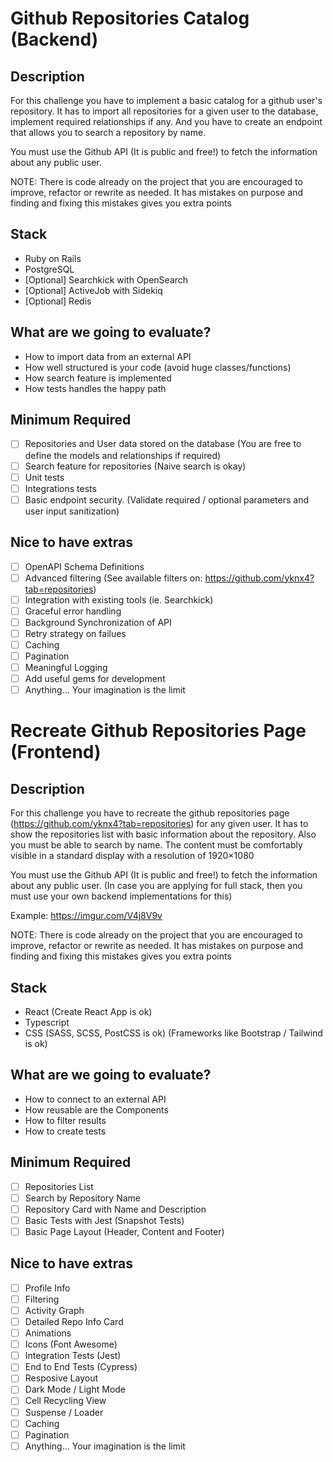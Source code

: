 # Github Repositories Catalog (Backend)

## Description

For this challenge you have to implement a basic catalog for a github user's repository.
It has to import all repositories for a given user to the database, implement required relationships if any.
And you have to create an endpoint that allows you to search a repository by name.

You must use the Github API (It is public and free!) to fetch the information about any public user.

NOTE: There is code already on the project that you are encouraged to improve, refactor or rewrite as needed.
It has mistakes on purpose and finding and fixing this mistakes gives you extra points

## Stack

- Ruby on Rails
- PostgreSQL
- [Optional] Searchkick with OpenSearch
- [Optional] ActiveJob with Sidekiq
- [Optional] Redis

## What are we going to evaluate?

- How to import data from an external API
- How well structured is your code (avoid huge classes/functions)
- How search feature is implemented
- How tests handles the happy path

## Minimum Required

- [ ] Repositories and User data stored on the database (You are free to define the models and relationships if required)
- [ ] Search feature for repositories (Naive search is okay)
- [ ] Unit tests
- [ ] Integrations tests
- [ ] Basic endpoint security. (Validate required / optional parameters and user input sanitization)

## Nice to have extras

- [ ] OpenAPI Schema Definitions
- [ ] Advanced filtering (See available filters on: <https://github.com/yknx4?tab=repositories>)
- [ ] Integration with existing tools (ie. Searchkick)
- [ ] Graceful error handling
- [ ] Background Synchronization of API
- [ ] Retry strategy on failues
- [ ] Caching
- [ ] Pagination
- [ ] Meaningful Logging
- [ ] Add useful gems for development
- [ ] Anything... Your imagination is the limit

# Recreate Github Repositories Page (Frontend)

## Description

For this challenge you have to recreate the github repositories page (<https://github.com/yknx4?tab=repositories>) for any given user.
It has to show the repositories list with basic information about the repository. Also you must be able to search by name.
The content must be comfortably visible in a standard display with a resolution of 1920×1080

You must use the Github API (It is public and free!) to fetch the information about any public user. (In case you are applying for full stack, then you must use your own backend implementations for this)

Example: <https://imgur.com/V4j8V9v>

NOTE: There is code already on the project that you are encouraged to improve, refactor or rewrite as needed.
It has mistakes on purpose and finding and fixing this mistakes gives you extra points

## Stack

- React <with hooks> (Create React App is ok)
- Typescript
- CSS (SASS, SCSS, PostCSS is ok) (Frameworks like Bootstrap / Tailwind is ok)

## What are we going to evaluate?

- How to connect to an external API
- How reusable are the Components
- How to filter results
- How to create tests
  
## Minimum Required

- [ ] Repositories List
- [ ] Search by Repository Name
- [ ] Repository Card with Name and Description
- [ ] Basic Tests with Jest (Snapshot Tests)
- [ ] Basic Page Layout (Header, Content and Footer)
  
## Nice to have extras

- [ ] Profile Info
- [ ] Filtering
- [ ] Activity Graph
- [ ] Detailed Repo Info Card
- [ ] Animations
- [ ] Icons (Font Awesome)
- [ ] Integration Tests (Jest)
- [ ] End to End Tests (Cypress)
- [ ] Resposive Layout
- [ ] Dark Mode / Light Mode
- [ ] Cell Recycling View
- [ ] Suspense / Loader
- [ ] Caching
- [ ] Pagination
- [ ] Anything... Your imagination is the limit
